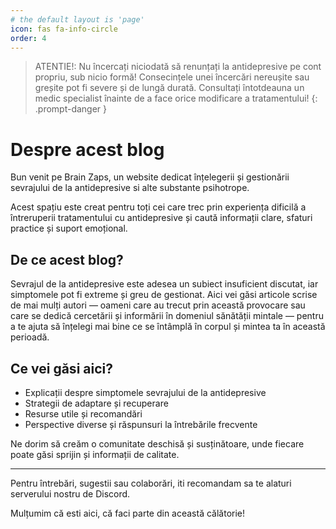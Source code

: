 ```yaml
---
# the default layout is 'page'
icon: fas fa-info-circle
order: 4
---
```



> ATENTIE!: Nu încercați niciodată să renunțați la antidepresive pe cont propriu, sub nicio formă! Consecințele unei încercări nereușite sau greșite pot fi severe și de lungă durată. Consultați întotdeauna un medic specialist înainte de a face orice modificare a tratamentului!
{: .prompt-danger }


# Despre acest blog

Bun venit pe Brain Zaps, un website dedicat înțelegerii și gestionării sevrajului de la antidepresive si alte substante psihotrope.

Acest spațiu este creat pentru toți cei care trec prin experiența dificilă a întreruperii tratamentului cu antidepresive și caută informații clare, sfaturi practice și suport emoțional.

## De ce acest blog?

Sevrajul de la antidepresive este adesea un subiect insuficient discutat, iar simptomele pot fi extreme și greu de gestionat. Aici vei găsi articole scrise de mai mulți autori — oameni care au trecut prin această provocare sau care se dedică cercetării și informării în domeniul sănătății mintale — pentru a te ajuta să înțelegi mai bine ce se întâmplă în corpul și mintea ta în această perioadă.

## Ce vei găsi aici?

- Explicații despre simptomele sevrajului de la antidepresive  
- Strategii de adaptare și recuperare  
- Resurse utile și recomandări  
- Perspective diverse și răspunsuri la întrebările frecvente  

Ne dorim să creăm o comunitate deschisă și susținătoare, unde fiecare poate găsi sprijin și informații de calitate.

---

Pentru întrebări, sugestii sau colaborări, iti recomandam sa te alaturi serverului nostru de Discord.

Mulțumim că esti aici, că faci parte din această călătorie!

